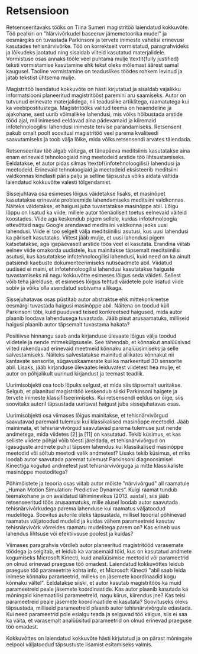 # Retsensioon

Retsenseeritavaks tööks on Tiina Sumeri magistritöö laiendatud kokkuvõte. Töö pealkiri on "Närvivõrkudel baseeruv jämemotoorika mudel" ja eesmärgiks on tuvastada Parkinsoni ja tervete inimeste vahelisi erinevusi kasutades tehisnärvivõrke. Töö on korrektselt vormistatud, paragrahvideks ja lõikudeks jaotatud ning sisaldab viiteid kasutatud materjalidele. Vormistuse osas annaks tööle veel puhtama mulje \textit{fully justified} teksti vormistamise kasutamine ehk tekst oleks mõlemast äärest samal kaugusel. Taoline vormistamine on teaduslikes töödes rohkem levinud ja jätab tekstist ühtsema mulje.

Magistritöö laendatud kokkuvõte on hästi kirjutatud ja sisaldab vajalikku informatsiooni planeeritud magistritööst paremini aru saamiseks. Autor on tutvunud erinevate materjalidega, nii teaduslike artiklitega, raamatutega kui ka veebipostitustega. Magistritööks valitud teema on heaendeline ja ajakohane, sest uurib võimalikke lahendusi, mis võiks hõlbustada arstide tööd ajal, mil inimesed eeldavad aina pädevamaid ja kiiremaid infotehnoloogilisi lahendusi inimeste tervise parandamiseks. Retsensent pakub omalt poolt soovitusi magistritöö veel parema kvaliteedi saavutamiseks ja toob välja lõike, mida võiks retsensendi arvates täiendada.

Retsenseeritav töö algab väitega, et tänapäeva meditsiinis kasutatakse aina enam erinevaid tehnoloogiaid ning meetodeid arstide töö lihtsustamiseks. Eeldatakse, et autor pidas silmas \textbf{infotehnoloogilisi} lahendusi ja meetodeid. Erinevaid tehnoloogiaid ja meetodeid eksisteerib meditsiini valdkonnas kindlasti päris palju ja selline täpsustus võiks aidata vältida laiendatud kokkuvõtte valesti tõlgendamist. 

Sissejuhtava osa esimeses lõigus väidetakse lisaks, et masinõpet kasutatakse erinevate probleemide lahendamiseks meditsiini valdkonnas. Näiteks väidetakse, et haigusi juba tuvastatakse masinõppe abil. Lõigu lõppu on lisatud ka viide, millele autor tõenäoliselt toetus eelnevaid väiteid koostades. Viide aga keskendub pigem sellele, kuidas infotehnoloogia ettevõtted nagu Google arendavad meditsiini valdkonna jaoks uusi lahendusi. Viide ei too selgelt välja meditsiinilisi asutusi, kus uusi lahendusi ka päriselt kasutataks. Viitest jääb mulje, et uusi lahendusi pigem katsetatakse, aga igapäevaselt arstide töös veel ei kasutata. Erandina viitab eelnev viide omakorda uudistele, kus mainitakse täpsemalt meditsiinilisi asutusi, kus kasutatakse infotehnoloogilisi lahendusi, kuid need on ka ainult patsiendi kaebuste dokumenteerimiseks nutiseadmete abil. Viidatud uudised ei maini, et infotehnoloogilisi lahendusi kasutatakse haiguste tuvastamiseks nii nagu kokkuvõtte esimeses lõigus seda väideti. Sellest võib teha järelduse, et esimeses lõigus tehtud väidetele pole lisatud viide sobiv ja võiks olla asendatud sobivama allikaga.

Sissejuhatavas osas püstitab autor abstraktse ehk mittekonkreetse eesmärgi tuvastada haigusi masinõppe abil. Näitena on toodud küll Parkinsoni tõbi, kuid puuduvad teised konkreetsed haigused, mida autor plaanib loodava lahendusega tuvastada. Jääb pisut arusaamatuks, milliseid haigusi plaanib autor täpsemalt tuvastama hakata?

Positiivse hinnangu saab anda kirjanduse ülevaate lõigus välja toodud viidetele ja nende mitmekülgsusele. See tähendab, et kõnnakut analüüsivad viited rakendavad erinevaid meetmeid kõnnaku analüüsimiseks ja selle salvestamiseks. Näiteks salvestatakse mainitud allikates kõnnakut nii kantavate sensorite, sügavuskaamerate kui ka markeeritud 3D sensorite abil. Lisaks, jääb kirjanduse ülevaates leiduvatest viidetest hea mulje, et autor on põhjalikult uurinud kirjandust ja teemast teadlik.

Uurimisobjekti osa toob lõpuks selgust, et mida siis täpsemalt uuritakse. Selgub, et plaanitud magistritöö keskendub siiski Parkinsoni haigete ja tervete inimeste klassifitseerimiseks. Kui retsensendi eeldus on õige, siis soovitaks autoril täpsustada uuritavat haigust juba sissejuhatavas osas.

Uurimisobjekti osa viimases lõigus mainitakse, et tehisnärvivõrgud saavutavad paremaid tulemusi kui klassikalised masinõppe meetodid. Jääb mainimata, et tehisnärvivõrgud saavutavad parema tulemuse just nende andmetega, mida viidetes [2] ja [11] on kasutatud. Tekib küsimus, et kas selliste viidete põhjal võib tõesti järeldada, et tehisnärvivõrgud on igasuguste andmete puhul täpsem lahendus kui klassikalised masinõppe meetodid või sõltub meetodi valik andmetest? Lisaks tekib küsimus, et miks loodab autor saavutada paremat tulemust Parkinsoni diagnoosimisel Kinectiga kogutud andmetest just tehisnärvivõrguga ja mitte klassikaliste masinõppe meetoditega?

Põhimõistete ja teooria osas viitab autor mõiste "närvivõrgud" all raamatule „Human Motion Simulation: Predictive Dynamics“. Kuigi raamat tundub teemakohane ja on avaldatud lähiminevikus (2013. aastal), siis jääb retsenseeritud töös arusaamatuks, mille alusel loodab autor saavutada tehisnärvivõrkudega parema lahenduse kui raamatus väljatoodud mudelitega. Soovitus autorile oleks täpsustada, millisel teoorial põhinevad raamatus väljatoodud mudelid ja kuidas vähem parameetreid kasutav tehisnärvivõrk võrreldes raamatu mudelitega parem on? Kas erineb uus lahendus lihtsuse või efektiivsuse poolest ja kuidas?

Viimases paragrahvis võrdleb autor planeeritud magistritööd varasemate töödega ja selgitab, et leidub ka varasemaid töid, kus on kasutatud andmete kogumiseks Microsoft Kinecti, kuid analüüsimise meetodid või parameetrid on olnud erinevad praeguse töö omadest. Laiendatud kokkuvõttes leidub praeguse töö parameetrite kohta info, et Microsoft Kinecti "abil saab leida inimese kõnnaku parameetrid, milleks on jäsemete koordinaadid kogu kõnnaku vältel". Eeldatakse siiski, et autor kasutab magistritöös ka muid parameetreid peale jäsemete koordinaatide. Kas autor plaanib kasutada ka mõningaid kinemaatilisi parameetreid, nagu kiirus, kiirendus jne? Kas teisi parameetreid peale jäsemete koordinaatide ei kasutata? Soovituseks oleks täpsustada, milliseid parameetreid plaanib autor tehisnärvivõrgule edastada. Kui need parameetrid pole esialgu teada ja selguvad töö käigus, siis ei saa ka väita, et varasemalt analüüsitud parameetrid on olnud erinevad praeguse töö omadest.

Kokkuvõttes on laiendatud kokkuvõte hästi kirjutatud ja on pärast mõningate eelpool väljatoodud täpsustuste lisamist esitamiseks valmis.




